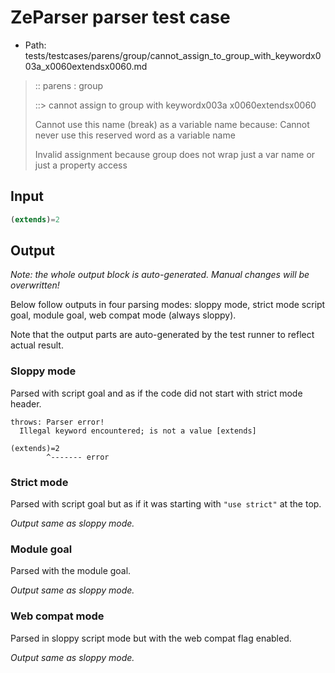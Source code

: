 # ZeParser parser test case

- Path: tests/testcases/parens/group/cannot_assign_to_group_with_keywordx003a_x0060extendsx0060.md

> :: parens : group
>
> ::> cannot assign to group with keywordx003a x0060extendsx0060
>
> Cannot use this name (break) as a variable name because: Cannot never use this reserved word as a variable name
>
> Invalid assignment because group does not wrap just a var name or just a property access

## Input


`````js
(extends)=2
`````

## Output

_Note: the whole output block is auto-generated. Manual changes will be overwritten!_

Below follow outputs in four parsing modes: sloppy mode, strict mode script goal, module goal, web compat mode (always sloppy).

Note that the output parts are auto-generated by the test runner to reflect actual result.

### Sloppy mode

Parsed with script goal and as if the code did not start with strict mode header.

`````
throws: Parser error!
  Illegal keyword encountered; is not a value [extends]

(extends)=2
        ^------- error
`````

### Strict mode

Parsed with script goal but as if it was starting with `"use strict"` at the top.

_Output same as sloppy mode._

### Module goal

Parsed with the module goal.

_Output same as sloppy mode._

### Web compat mode

Parsed in sloppy script mode but with the web compat flag enabled.

_Output same as sloppy mode._
